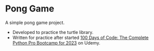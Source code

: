 # Pong Game
  
A simple pong game project.   

* Developed to practice the turtle library.
* Written for practice after started [100 Days of Code: The Complete Python Pro Bootcamp for 2023](https://www.udemy.com/course/100-days-of-code/) on Udemy.  
  
